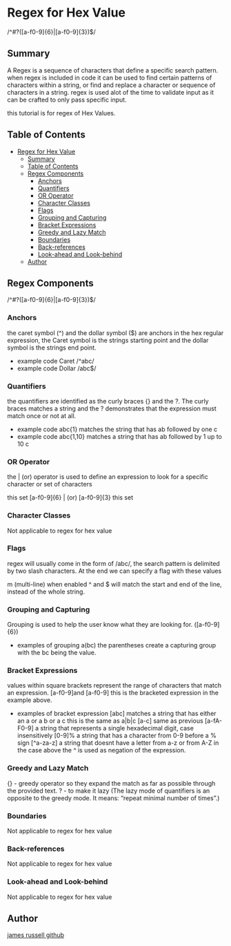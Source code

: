 # Regex for Hex Value

/^#?([a-f0-9]{6}|[a-f0-9]{3})$/

## Summary

A Regex is a sequence of characters that define a specific search pattern. when regex is included in code it can be used to find certain patterns of characters within a string, or find and replace a character or sequence of characters in a string. regex is used alot of the time to validate input as it can be crafted to only pass specific input. 

this tutorial is for regex of Hex Values. 

## Table of Contents

- [Regex for Hex Value](#regex-for-hex-value)
  - [Summary](#summary)
  - [Table of Contents](#table-of-contents)
  - [Regex Components](#regex-components)
    - [Anchors](#anchors)
    - [Quantifiers](#quantifiers)
    - [OR Operator](#or-operator)
    - [Character Classes](#character-classes)
    - [Flags](#flags)
    - [Grouping and Capturing](#grouping-and-capturing)
    - [Bracket Expressions](#bracket-expressions)
    - [Greedy and Lazy Match](#greedy-and-lazy-match)
    - [Boundaries](#boundaries)
    - [Back-references](#back-references)
    - [Look-ahead and Look-behind](#look-ahead-and-look-behind)
  - [Author](#author)

## Regex Components

/^#?([a-f0-9]{6}|[a-f0-9]{3})$/

### Anchors

the caret symbol (^) and the dollar symbol ($) are anchors in the hex regular expression, the Caret symbol is the strings starting point and the dollar symbol is the strings end point.

- example code Caret /^abc/
- example code Dollar /abc$/

### Quantifiers

the quantifiers are identified as the curly braces {} and the ?. The curly braces matches a string and the ? demonstrates that the expression must match once or not at all.

- example code abc{1} matches the string that has ab followed by one c
- example code abc{1,10} matches a string that has ab followed by 1 up to 10 c

### OR Operator

the | (or) operator is used to define an expression to look for a specific character or set of characters 

this set [a-f0-9]{6} | (or) [a-f0-9]{3} this set


### Character Classes

Not applicable to regex for hex value 

### Flags

regex will usually come in the form of /abc/, the search pattern is delimited by two slash characters. 
At the end we can specify a flag with these values 

m (multi-line) when enabled ^ and $ will match the start and end of the line, instead of the whole string.

### Grouping and Capturing

Grouping is used to help the user know what they are looking for. ([a-f0-9]{6})

- examples of grouping 
  a(bc) the parentheses create a capturing group with the bc being the value. 

### Bracket Expressions

values within square brackets represent the range of characters that match an expression. 
 [a-f0-9]and [a-f0-9] this is the bracketed expression in the example above.

 - examples of bracket expression
   [abc] matches a string that has either an a or a b or a c this is the same as a|b|c [a-c]
   same as previous  [a-fA-F0-9] a string that represents a single hexadecimal digit, case insensitively [0-9]% 
   a string that has a character from 0-9 before a % sign [^a-za-z] a string that doesnt have a letter from a-z or from A-Z
   in the case above the ^ is used as negation of the expression.

### Greedy and Lazy Match

{} - greedy operator so they expand the match as far as possible through the provided text. 
? - to make it lazy
(The lazy mode of quantifiers is an opposite to the greedy mode. It means: “repeat minimal number of times”.)

### Boundaries

Not applicable to regex for hex value

### Back-references

Not applicable to regex for hex value

### Look-ahead and Look-behind

Not applicable to regex for hex value

## Author

[james russell github](https://github.com/Jimmybubbles)
